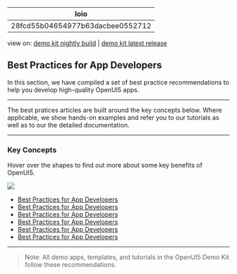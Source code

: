 <!-- loio28fcd55b04654977b63dacbee0552712 -->

| loio |
| -----|
| 28fcd55b04654977b63dacbee0552712 |

<div id="loio">

view on: [demo kit nightly build](https://openui5nightly.hana.ondemand.com/#/topic/28fcd55b04654977b63dacbee0552712) | [demo kit latest release](https://openui5.hana.ondemand.com/#/topic/28fcd55b04654977b63dacbee0552712)</div>

## Best Practices for App Developers

In this section, we have compiled a set of best practice recommendations to help you develop high-quality OpenUI5 apps.

***

The best pratices articles are built around the key concepts below. Where applicable, we show hands-on examples and refer you to our tutorials as well as to our the detailed documentation.

***

<a name="loio28fcd55b04654977b63dacbee0552712__section_rbj_jfg_cgb"/>

### Key Concepts

Hover over the shapes to find out more about some key benefits of OpenUI5.

![](loioba827f7fdaff4db98ab12d01a431ba62_LowRes.png)

-   [Best Practices for App Developers](Best_Practices_for_App_Developers_28fcd55.md)
-   [Best Practices for App Developers](Best_Practices_for_App_Developers_28fcd55.md)
-   [Best Practices for App Developers](Best_Practices_for_App_Developers_28fcd55.md)
-   [Best Practices for App Developers](Best_Practices_for_App_Developers_28fcd55.md)
-   [Best Practices for App Developers](Best_Practices_for_App_Developers_28fcd55.md)
-   [Best Practices for App Developers](Best_Practices_for_App_Developers_28fcd55.md)

***

> Note:
> All demo apps, templates, and tutorials in the OpenUI5 Demo Kit follow these recommendations.
> 
> 

